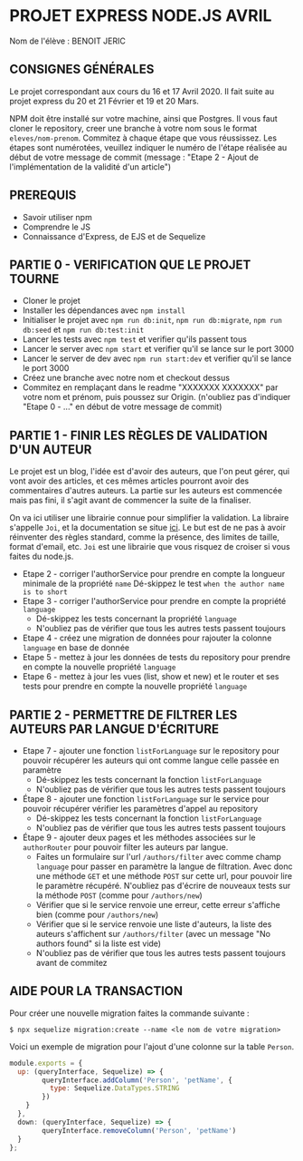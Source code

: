 # PROJET EXPRESS NODE.JS AVRIL

Nom de l'élève : BENOIT JERIC

## CONSIGNES GÉNÉRALES  
Le projet correspondant aux cours du 16 et 17 Avril 2020. 
Il fait suite au projet express du 20 et 21 Février et 19 et 20 Mars.

NPM doit être installé sur votre machine, ainsi que Postgres.
Il vous faut cloner le repository, creer une branche à votre nom sous le format `eleves/nom-prenom`.
Commitez à chaque étape que vous réussissez. Les étapes sont numérotées, veuillez indiquer le numéro de l'étape réalisée
au début de votre message de commit (message : "Etape 2 - Ajout de l'implémentation de la validité d'un article")

## PREREQUIS 
- Savoir utiliser npm
- Comprendre le JS
- Connaissance d'Express, de EJS et de Sequelize 

## PARTIE 0 - VERIFICATION QUE LE PROJET TOURNE
- Cloner le projet
- Installer les dépendances avec `npm install`
- Initialiser le projet avec `npm run db:init`, `npm run db:migrate`, `npm run db:seed` et `npm run db:test:init`
- Lancer les tests avec `npm test` et verifier qu'ils passent tous
- Lancer le server avec `npm start` et verifier qu'il se lance sur le port 3000
- Lancer le server de dev avec `npm run start:dev` et verifier qu'il se lance le port 3000
- Créez une branche avec notre nom et checkout dessus
- Commitez en remplaçant dans le readme "XXXXXXX XXXXXXX" par votre nom et prénom, puis poussez sur Origin.
 (n'oubliez pas d'indiquer "Etape 0 - ..." en début de votre message de commit) 

## PARTIE 1 - FINIR LES RÈGLES DE VALIDATION D'UN AUTEUR
Le projet est un blog, l'idée est d'avoir des auteurs, que l'on peut gérer, qui vont avoir des articles, et ces mêmes 
articles pourront avoir des commentaires d'autres auteurs. 
La partie sur les auteurs est commencée mais pas fini, il s'agit avant de commencer la suite de la finaliser.

On va ici utiliser une librairie connue pour simplifier la validation. La libraire s'appelle `Joi`, et la documentation 
se situe [ici](https://hapi.dev/module/joi/). Le but est de ne pas à avoir réinventer des règles standard, comme la présence, 
des limites de taille, format d'email, etc. `Joi` est une librairie que vous risquez de croiser si vous faites du node.js.  

- Etape 2 - corriger l'authorService pour prendre en compte la longueur minimale de la propriété `name` 
   Dé-skippez le test `when the author name is to short`   
- Etape 3 - corriger l'authorService pour prendre en compte la propriété `language`
    - Dé-skippez les tests concernant la propriété `language`
    - N'oubliez pas de vérifier que tous les autres tests passent toujours
- Etape 4 - créez une migration de données pour rajouter la colonne `language` en base de donnée
- Etape 5 - mettez à jour les données de tests du repository pour prendre en compte la nouvelle propriété `language`  
- Etape 6 - mettez à jour les vues (list, show et new) et le router et ses tests pour prendre en compte la nouvelle propriété `language`  
    
## PARTIE 2 - PERMETTRE DE FILTRER LES AUTEURS PAR LANGUE D'ÉCRITURE
- Etape 7 - ajouter une fonction `listForLanguage` sur le repository pour pouvoir récupérer les auteurs qui ont comme langue 
celle passée en paramètre 
    - Dé-skippez les tests concernant la fonction `listForLanguage`
    - N'oubliez pas de vérifier que tous les autres tests passent toujours
- Étape 8 - ajouter une fonction `listForLanguage` sur le service pour pouvoir récupérer vérifier les paramètres d'appel au repository
    - Dé-skippez les tests concernant la fonction `listForLanguage`
    - N'oubliez pas de vérifier que tous les autres tests passent toujours
- Étape 9 - ajouter deux pages et les méthodes associées sur le `authorRouter` pour pouvoir filter les auteurs par langue.
    - Faites un formulaire sur l'url `/authors/filter` avec comme champ `language` pour passer en paramètre la langue de filtration.
    Avec donc une méthode `GET` et une méthode `POST` sur cette url, pour pouvoir lire le paramètre récupéré. N'oubliez pas 
    d'écrire de nouveaux tests sur la méthode `POST` (comme pour `/authors/new`)
    - Vérifier que si le service renvoie une erreur, cette erreur s'affiche bien (comme pour `/authors/new`)
    - Vérifier que si le service renvoie une liste d'auteurs, la liste des auteurs s'affichent sur `/authors/filter` 
    (avec un message "No authors found" si la liste est vide) 
    - N'oubliez pas de vérifier que tous les autres tests passent toujours avant de commitez

## AIDE POUR LA TRANSACTION

Pour créer une nouvelle migration faites la commande suivante :
 
`$ npx sequelize migration:create --name <le nom de votre migration>`

Voici un exemple de migration pour l'ajout d'une colonne sur la table `Person`. 
```javascript
module.exports = {
  up: (queryInterface, Sequelize) => {
        queryInterface.addColumn('Person', 'petName', {
          type: Sequelize.DataTypes.STRING
        })
    }
  },
  down: (queryInterface, Sequelize) => {
        queryInterface.removeColumn('Person', 'petName')
  }
};
```
